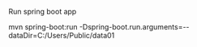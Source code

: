 Run spring boot app

mvn spring-boot:run -Dspring-boot.run.arguments=--dataDir=C:/Users/Public/data01